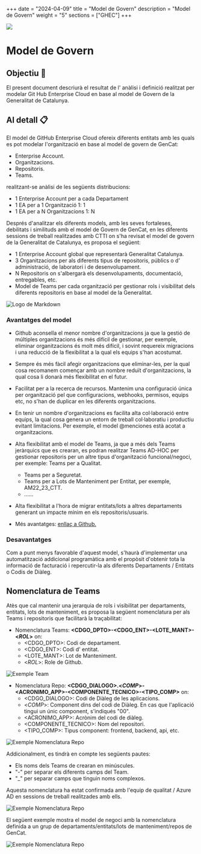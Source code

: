 
+++
date         = "2024-04-09"
title        = "Model de Govern"
description  = "Model de Govern"
weight      = "5"
sections    = ["GHEC"]
+++

<img src="https://identitatcorporativa.gencat.cat/web/.content/Documentacio/descarregues/dpt/COLOR/Presidencia/ctti_h2.jpg">

# Model de Govern 

## Objectiu  🚀

El present document descriurà el resultat de l' anàlisi i definició realitzat per modelar Git Hub Enterprise Cloud en base al model de Govern de la Generalitat de Catalunya. 

## Al detall  📋

El model de GitHub Enterprise Cloud ofereix diferents entitats amb les quals es pot modelar l'organització en base al model de govern de GenCat:

* Enterprise Account.
* Organitzacions.
* Repositoris.
* Teams.

realitzant-se anàlisi de les següents distribucions:

* 1 Enterprise Account per a cada Departament
* 1 EA per a 1 Organització 1: 1 
* 1 EA per a N Organitzacions 1: N

Després d'analitzar els diferents models, amb les seves fortaleses, debilitats i similituds amb el model de Govern de GenCat, en les diferents sessions de treball realitzades amb CTTI on s'ha revisat el model de govern de la Generalitat de Catalunya, es proposa el següent: 

* 1 Enterprise Account global que representarà Generalitat Catalunya.
* 3 Organitzacions per als diferents tipus de repositoris, públics o d' administració, de laboratori i de desenvolupament.
* N Repositoris on s'albergarà els desenvolupaments, documentació, entregables, etc.
* Model de Teams per cada organització per gestionar rols i visibilitat dels diferents repositoris en base al model de la Generalitat.

![Logo de Markdown](/images/GHEC/modelo_Gobierno.png)

### Avantatges del model

* Github aconsella el menor nombre d'organitzacions ja que la gestió de múltiples organitzacions és més difícil de gestionar, per exemple, eliminar organitzacions és molt més difícil, i sovint requereix migracions i una reducció de la flexibilitat a la qual els equips s'han acostumat. 
* Sempre és més fàcil afegir organitzacions que eliminar-les, per la qual cosa recomanem començar amb un nombre reduït d'organitzacions, la qual cosa li donarà més flexibilitat en el futur.
* Facilitat per a la recerca de recursos.
Mantenim una configuració única per organització pel que configuracions, webhooks, permisos, equips etc, no s'han de duplicar en les diferents organitzacions.
* En tenir un nombre d'organitzacions es facilita alta col·laboració entre equips, la qual cosa genera un entorn de treball col·laboratiu i productiu evitant limitacions. Per exemple, el model @menciones està acotat a organitzacions. 
* Alta flexibilitat amb el model de Teams, ja que a més dels Teams jeràrquics que es crearan, es podran realitzar Teams AD-HOC per gestionar repositoris per un altre tipus d'organització funcional/negoci, per exemple: Teams per a Qualitat.
    + Teams per a Seguretat.
    + Teams per a Lots de Manteniment per Entitat, per exemple, AM22_23_CTT.
    + ......

* Alta flexibilitat a l'hora de migrar entitats/lots a altres departaments generant un impacte mínim en els repositoris/usuaris.

* Més avantatges: [enllaç a Github.](https://docs.github.com/en/enterprise-cloud@latest/admin/managing-accounts-and-repositories/managing-organizations-in-your-enterprise/best-practices-for-structuring-organizations-in-your-enterprise)


### Desavantatges 
Com a punt menys favorable d'aquest model, s'haurà d'implementar una automatització addicional programàtica amb el propòsit d'obtenir tota la informació de facturació i repercutir-la als diferents Departaments / Entitats o Codis de Diàleg.

## Nomenclatura de Teams

Atès que cal mantenir una jerarquia de rols i visibilitat per departaments, entitats, lots de manteniment, es proposa la següent nomenclatura per als Teams i repositoris que facilitarà la traçabilitat: 

* Nomenclatura Teams: **<CDGO_DPTO>-<CDGO_ENT>-<LOTE_MANT>-<_ROL_>** on:
    + <CDGO_DPTO>: Codi de departament.
    + <CDGO_ENT>: Codi d' entitat.
    + <LOTE_MANT>: Lot de Manteniment.
    + <_ROL_>: Role de Github.


![Exemple Team ](/images/GHEC/gh_Ejemplo_nomenclatura_team.png)

* Nomenclatura Repo: **<CDGO_DIALOGO>.<_COMP_>-<ACRONIMO_APP>-<COMPONENTE_TECNICO>-<TIPO_COMP>** on:
    + <CDGO_DIALOGO>: Codi de Diàleg de les aplicacions.
    + <_COMP_>: Component dins del codi de Diàleg.  En cas que l'aplicació tingui un únic component, s'indiqués "00".
    + <ACRONIMO_APP>: Acrònim del codi de diàleg.
    + <COMPONENTE_TECNICO>: Nom del repositori.
    + <TIPO_COMP>: Tipus component: frontend, backend, api, etc.

![Exemple Nomenclatura Repo](/images/GHEC/gh_Ejemplo_nomenclatura_repo.png)


Addicionalment, es tindrà en compte les següents pautes: 
* Els noms dels Teams de crearan en minúscules.
* "-" per separar els diferents camps del Team.
* "_" per separar camps que tinguin noms complexos.

Aquesta nomenclatura ha estat confirmada amb l'equip de qualitat / Azure AD en sessions de treball realitzades amb ells.

![Exemple Nomenclatura Repo](/images/GHEC/gh_Ejemplo_modelo_negocio.png)


El següent exemple mostra el model de negoci amb la nomenclatura definida a un grup de departaments/entitats/lots de manteniment/repos de GenCat.

![Exemple Nomenclatura Repo](/images/GHEC/gh_Ejemplo_modelo_negocio_ctti.png)


